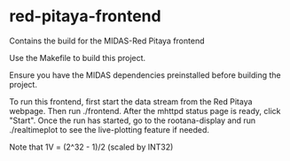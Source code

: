 # red-pitaya-frontend
Contains the build for the MIDAS-Red Pitaya frontend 

Use the Makefile to build this project. 

Ensure you have the MIDAS dependencies preinstalled
before building the project.

To run this frontend, first start the data stream from the Red Pitaya webpage. Then run ./frontend. After the mhttpd status page is ready, click "Start". Once the run has started, go to the rootana-display and run ./realtimeplot to see the live-plotting feature if needed.

Note that 1V = (2^32 - 1)/2 (scaled by INT32)

